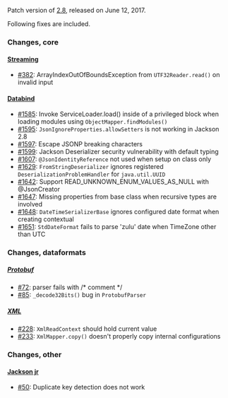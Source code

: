 Patch version of [2.8](Jackson-Release-2.8), released on June 12, 2017.

Following fixes are included.

### Changes, core

#### [Streaming](../../jackson-core)

* [#382](../../jackson-core/issues/382): ArrayIndexOutOfBoundsException from `UTF32Reader.read()` on invalid input

#### [Databind](../../jackson-databind)

* [#1585](../../jackson-databind/issues/1585): Invoke ServiceLoader.load() inside of a privileged block when loading modules using `ObjectMapper.findModules()`
* [#1595](../../jackson-databind/issues/1595): `JsonIgnoreProperties.allowSetters` is not working in Jackson 2.8 
* [#1597](../../jackson-databind/issues/1597): Escape JSONP breaking characters
* [#1599](../../jackson-databind/issues/1599): Jackson Deserializer security vulnerability with default typing
* [#1607](../../jackson-databind/issues/1607): `@JsonIdentityReference` not used when setup on class only
* [#1629](../../jackson-databind/issues/1629): `FromStringDeserializer` ignores registered `DeserializationProblemHandler` for `java.util.UUID`
* [#1642](../../jackson-databind/issues/1642): Support READ_UNKNOWN_ENUM_VALUES_AS_NULL with @JsonCreator
* [#1647](../../jackson-databind/issues/1647): Missing properties from base class when recursive types are involved
* [#1648](../../jackson-databind/issues/1648): `DateTimeSerializerBase` ignores configured date format when creating contextual
* [#1651](../../jackson-databind/issues/1651): `StdDateFormat` fails to parse 'zulu' date when TimeZone other than UTC

### Changes, dataformats

##### [Protobuf](../../jackson-dataformats-binary)

* [#72](../../jackson-dataformats-binary/issues/72): parser fails with /* comment */
* [#85](../../jackson-dataformats-binary/issues/85): `_decode32Bits()` bug in `ProtobufParser`

##### [XML](../../jackson-dataformat-xml)

* [#228](../../jackson-dataformat-xml/issues/228): `XmlReadContext` should hold current value
* [#233](../../jackson-dataformat-xml/issues/233): `XmlMapper.copy()` doesn't properly copy internal configurations

### Changes, other

#### [Jackson jr](../../jackson-jr)

* [#50](../../jackson-jr/issues/50): Duplicate key detection does not work
